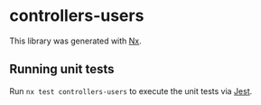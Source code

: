 # controllers-users

This library was generated with [Nx](https://nx.dev).

## Running unit tests

Run `nx test controllers-users` to execute the unit tests via [Jest](https://jestjs.io).
